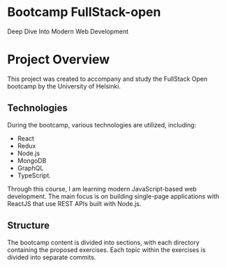 # Bootcamp FullStack-open
Deep Dive Into Modern Web Development

# Project Overview
This project was created to accompany and study the FullStack Open bootcamp by the University of Helsinki.

## Technologies
During the bootcamp, various technologies are utilized, including:
- React
- Redux
- Node.js
- MongoDB
- GraphQL
- TypeScript. 

Through this course, I am learning modern JavaScript-based web development. The main focus is on building single-page applications with ReactJS that use REST APIs built with Node.js.

## Structure

The bootcamp content is divided into sections, with each directory containing the proposed exercises. Each topic within the exercises is divided into separate commits.